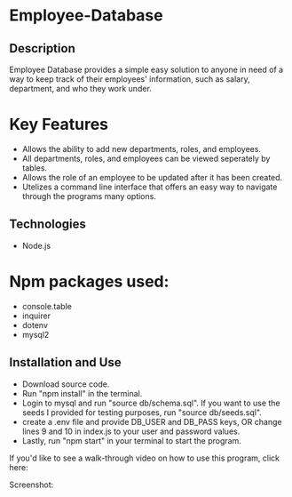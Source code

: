 # Employee-Database

## Description
Employee Database provides a simple easy solution to anyone in need of a way to keep track of their employees' information, 
such as salary, department, and who they work under.

# Key Features
* Allows the ability to add new departments, roles, and employees. 
* All departments, roles, and employees can be viewed seperately by tables. 
* Allows the role of an employee to be updated after it has been created.
* Utelizes a command line interface that offers an easy way to navigate through the programs many options.

## Technologies
* Node.js

# Npm packages used:
* console.table
* inquirer
* dotenv
* mysql2

## Installation and Use
* Download source code.
* Run "npm install" in the terminal.
* Login to mysql and run "source db/schema.sql". If you want to use the seeds I provided for testing purposes, run "source db/seeds.sql".
* create a .env file and provide DB_USER and DB_PASS keys, OR change lines 9 and 10 in index.js to your user and password values.
* Lastly, run "npm start" in your terminal to start the program.

If you'd like to see a walk-through video on how to use this program, click here: 

Screenshot:
<img scr="./assets/images/Screenshot.png">
